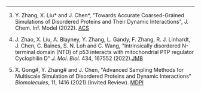 ---
3. Y. Zhang, X. Liu* and J. Chen*, "Towards Accurate Coarsed-Grained Simulations of Disordered Proteins and Their Dynamic Interactions", J. Chem. Inf. Model (2022). [ACS](https://pubs.acs.org/doi/full/10.1021/acs.jcim.2c00974)

2. J. Zhao, X. Liu, A. Blayney, Y. Zhang, L. Gandy, F. Zhang, R. J. Linhardt, J. Chen, C. Baines, S. N. Loh and C. Wang, "Intrinsically disordered N-terminal domain (NTD) of p53 interacts with mitochondrial PTP regulator Cyclophilin D" <i>J. Mol. Biol.</i> 434, 167552 (2022).[JMB](https://pubmed.ncbi.nlm.nih.gov/35341741/)

1. X. Gong#, Y. Zhang# and J. Chen, "Advanced Sampling Methods for Multiscale Simulation of Disordered Proteins and Dynamic Interactions" <i>Biomolecules</i>, 11, 1416 (2021) (Invited Review). [MDPI](https://www.mdpi.com/2218-273X/11/10/1416)
